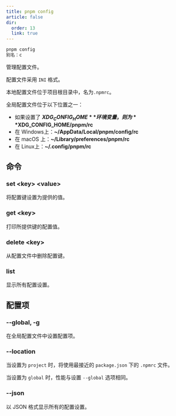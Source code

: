 ```yaml
---
title: pnpm config
article: false
dir:
  order: 13
  link: true
---
```


```bash
pnpm config
别名：c
```

管理配置文件。

配置文件采用 `INI` 格式。

本地配置文件位于项目根目录中，名为`.npmrc`。

全局配置文件位于以下位置之一：

- 如果设置了 **$XDG_CONFIG_HOME** 环境变量，则为 **$XDG_CONFIG_HOME/pnpm/rc**
- 在 Windows上：**~/AppData/Local/pnpm/config/rc**
- 在 macOS 上：**~/Library/preferences/pnpm/rc**
- 在 Linux上：**~/.config/pnpm/rc**

## 命令

### set \<key\> \<value\>

将配置键设置为提供的值。

### get \<key\>

打印所提供键的配置值。

### delete \<key\>

从配置文件中删除配置键。

### list

显示所有配置设置。

## 配置项

### --global, -g

在全局配置文件中设置配置项。

### --location

当设置为 `project` 时，将使用最接近的 `package.json` 下的 `.npmrc` 文件。

当设置为 `global` 时，性能与设置 `--global` 选项相同。

### --json

以 JSON 格式显示所有的配置设置。